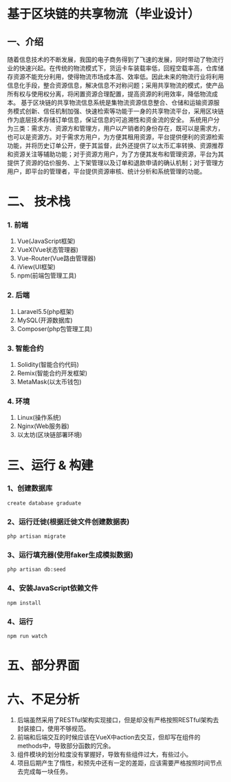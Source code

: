 # 基于区块链的共享物流（毕业设计）

## 一、介绍

随着信息技术的不断发展，我国的电子商务得到了飞速的发展，同时带动了物流行业的快速兴起。在传统的物流模式下，货运卡车装载率低，回程空载率高，仓库储存资源不能充分利用，使得物流市场成本高、效率低。因此未来的物流行业将利用信息化手段，整合资源信息，解决信息不对称问题；采用共享物流的模式，使产品所有权与使用权分离，将闲置资源合理配置，提高资源的利用效率，降低物流成本。
基于区块链的共享物流信息系统是集物流资源信息整合、仓储和运输资源服务模式创新、信任机制加强、快速检索等功能于一身的共享物流平台，采用区块链作为底层技术存储订单信息，保证信息的可追溯性和资金流的安全。
系统用户分为三类：需求方、资源方和管理方，用户以产销者的身份存在，既可以是需求方，也可以是资源方。对于需求方用户，为方便其租用资源，平台提供便利的资源检索功能，并将历史订单公开，便于其监督，此外还提供了以太币汇率转换、资源推荐和资源关注等辅助功能；对于资源方用户，为了方便其发布和管理资源，平台为其提供了资源的估价服务、上下架管理以及订单和退款申请的确认机制；对于管理方用户，即平台的管理者，平台提供资源审核、统计分析和系统管理的功能。


# 二、 技术栈

### 1. 前端

1. Vue(JavaScript框架)
2. VueX(Vue状态管理器)
3. Vue-Router(Vue路由管理器)
4. iView(UI框架)
5. npm(前端包管理工具)


### 2. 后端

1. Laravel5.5(php框架)
2. MySQL(开源数据库)
3. Composer(php包管理工具)


### 3. 智能合约

1. Solidity(智能合约代码)
2. Remix(智能合约开发框架)
3. MetaMask(以太币钱包)


### 4. 环境

1. Linux(操作系统)
2. Nginx(Web服务器)
3. 以太坊(区块链部署环境)


# 三、运行 & 构建

### 1、创建数据库
```
create database graduate
```

### 2、运行迁徙(根据迁徙文件创建数据表)
```
php artisan migrate
```

### 3、运行填充器(使用faker生成模拟数据)
```
php artisan db:seed
```

### 4、安装JavaScript依赖文件
```
npm install
```

### 4、运行
```
npm run watch
```

# 五、部分界面



# 六、不足分析
1. 后端虽然采用了RESTful架构实现接口，但是却没有严格按照RESTful架构去封装接口，使用不够规范。
2. 前端和后端交互的时候应该在VueX中action去交互，但却写在组件的methods中，导致部分函数的冗余。
3. 组件模块的划分粒度没有掌握好，导致有些组件过大，有些过小。
4. 项目后期产生了惰性，和预先中还有一定的差距，应该需要严格按照时间节点去完成每一块任务。